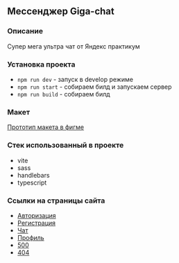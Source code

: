 ## Мессенджер Giga-chat
### Описание

Супер мега ультра чат от Яндекс практикум

### Установка проекта
- ```npm run dev```   - запуск в develop режиме
- ```npm run start``` - собираем билд и запускаем сервер
- ```npm run build``` - собираем билд

### Макет
[Прототип макета в фигме](https://www.figma.com/file/1eVYFEifB1O9hXERyeysIi/Chat_external_link-(Copy)?type=design&node-id=0%3A1&mode=design&t=CPLkJ0KitroFtRst-1)

### Стек использованный в проекте
- vite
- sass
- handlebars
- typescript


### Ссылки на страницы сайта
- [Авторизация](https://aasoshnikov.netlify.app/authorization/authorization)
- [Регистрация](https://aasoshnikov.netlify.app/registration/registration)
- [Чат](https://aasoshnikov.netlify.app/chat/chat)
- [Профиль](https://aasoshnikov.netlify.app/profile/profile)
- [500](https://aasoshnikov.netlify.app/500/500)
- [404](https://aasoshnikov.netlify.app/400/400)


